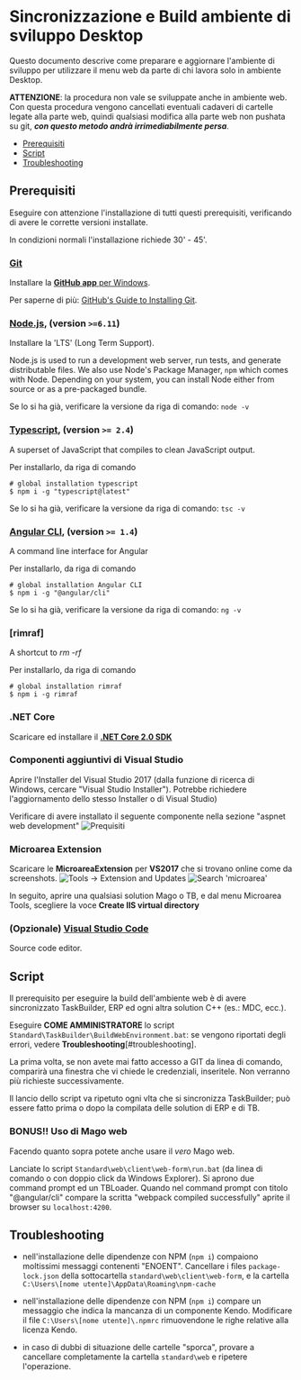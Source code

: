 # Sincronizzazione e Build ambiente di sviluppo Desktop

Questo documento descrive come preparare e aggiornare l'ambiente di sviluppo per utilizzare il menu web da parte di chi lavora solo in ambiente Desktop.

**ATTENZIONE**: la procedura non vale se sviluppate anche in ambiente web. Con questa procedura vengono cancellati eventuali cadaveri di cartelle legate alla parte web, quindi qualsiasi modifica alla parte web non pushata su git, ***con questo metodo andrà irrimediabilmente persa***. 

* [Prerequisiti](#prerequisiti)
* [Script](#script)
* [Troubleshooting](#troubleshooting)

## Prerequisiti

Eseguire con attenzione l'installazione di tutti questi prerequisiti, verificando di avere le corrette versioni installate.

In condizioni normali l'installazione richiede 30' - 45'.

### [Git](http://git-scm.com)
Installare la [**GitHub app** per Windows](http://windows.github.com).

Per saperne di più: [GitHub's Guide to Installing Git](https://help.github.com/articles/set-up-git).

### [Node.js](http://nodejs.org), (version `>=6.11`)
  Installare la 'LTS' (Long Term Support). 
  
  Node.js is used to run a development web server,
  run tests, and generate distributable files. We also use Node's Package Manager, `npm`
  which comes with Node. Depending on your system, you can install Node either from
  source or as a pre-packaged bundle.
  
  Se lo si ha già, verificare la versione da riga di comando: `node -v`

### [Typescript](https://www.typescriptlang.org), (version `>= 2.4`) 
A superset of JavaScript that compiles to clean JavaScript output.

Per installarlo, da riga di comando

```shell
# global installation typescript
$ npm i -g "typescript@latest"
```

Se lo si ha già, verificare la versione da riga di comando: `tsc -v`

### [Angular CLI](https://cli.angular.io/), (version `>= 1.4`)
A command line interface for Angular

Per installarlo, da riga di comando

```shell
# global installation Angular CLI
$ npm i -g "@angular/cli"
```

Se lo si ha già, verificare la versione da riga di comando: `ng -v`

### [rimraf]
A shortcut to *rm -rf*

Per installarlo, da riga di comando

```shell
# global installation rimraf
$ npm i -g rimraf
```

### .NET Core

Scaricare ed installare il [**.NET Core 2.0 SDK**](https://www.microsoft.com/net/download/core)

### Componenti aggiuntivi di Visual Studio
Aprire l'Installer del Visual Studio 2017 (dalla funzione di ricerca di Windows, cercare "Visual Studio Installer"). Potrebbe richiedere l'aggiornamento dello stesso Installer o di Visual Studio)

Verificare di avere installato il seguente componente nella sezione "aspnet web development"
![Prequisiti](https://github.com/Microarea/Taskbuilder/blob/master/docs/img/Prerequisiti.png)

### Microarea Extension

Scaricare le **MicroareaExtension** per **VS2017** che si trovano online come da screenshots.
![Tools -> Extension and Updates](https://github.com/Microarea/Taskbuilder/blob/master/docs/img/microarea-extension-1.png)
![Search 'microarea'](https://github.com/Microarea/Taskbuilder/blob/master/docs/img/microarea-extension-2.jpg)

In seguito, aprire una qualsiasi solution Mago o TB, e dal menu Microarea Tools, scegliere la voce **Create IIS virtual directory**

### (Opzionale) [Visual Studio Code](http://code.visualstudio.com/) 
Source code editor.

## Script

Il prerequisito per eseguire la build dell'ambiente web è di avere sincronizzato TaskBuilder, ERP ed ogni altra solution C++ (es.: MDC, ecc.).

Eseguire **COME AMMINISTRATORE** lo script `Standard\TaskBuilder\BuildWebEnvironment.bat`: se vengono riportati degli errori, vedere **Troubleshooting**[#troubleshooting].

La prima volta, se non avete mai fatto accesso a GIT da linea di comando, comparirà una finestra che vi chiede le credenziali, inseritele. Non verranno più richieste successivamente.

Il lancio dello script va ripetuto ogni vlta che si sincronizza TaskBuilder; può essere fatto prima o dopo la compilata delle solution di ERP e di TB.

### BONUS!! Uso di Mago web
Facendo quanto sopra potete anche usare il *vero* Mago web.

Lanciate lo script `Standard\web\client\web-form\run.bat` (da linea di comando o con doppio click da Windows Explorer). Si aprono due command prompt ed un TBLoader. Quando nel command prompt con titolo "@angular/cli" compare la scritta "webpack compiled successfully" aprite il browser su `localhost:4200`.

## Troubleshooting
* nell'installazione delle dipendenze con NPM (`npm i`) compaiono moltissimi messaggi contenenti "ENOENT". Cancellare i files `package-lock.json` della sottocartella `standard\web\client\web-form`, e la cartella `C:\Users\[nome utente]\AppData\Roaming\npm-cache`

* nell'installazione delle dipendenze con NPM (`npm i`) compare un messaggio che indica la mancanza di un componente Kendo. Modificare il file `C:\Users\[nome utente]\.npmrc` rimuovendone le righe relative alla licenza Kendo.

* in caso di dubbi di situazione delle cartelle "sporca", provare a cancellare completamente la cartella `standard\web` e ripetere l'operazione.

